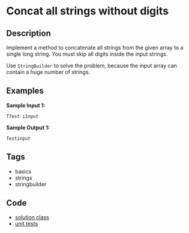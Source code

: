 # Concat all strings without digits

## Description
Implement a method to concatenate all strings from the given array to a single long string. You must skip all digits inside the input strings.

Use `StringBuilder` to solve the problem, because the input array can contain a huge number of strings.

## Examples
**Sample Input 1:**
```console
T7est i1nput
```

**Sample Output 1:**
```console
Testinput
```

## Tags
- basics
- strings
- stringbuilder

## Code
- [solution class](./src/main/java/Solution.java)
- [unit tests](./src/test/java/SomeParamTest.java)